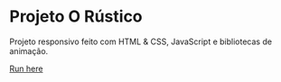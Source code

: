 # Projeto O Rústico

Projeto responsivo feito com HTML & CSS, JavaScript e bibliotecas de animação.

[Run here](https://rodrigocloureiro.github.io/ORustico/)

